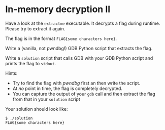 # In-memory decryption II 

Have a look at the `extractme` executable. It decrypts a flag during runtime. Please try to extract it again.

The flag is in the format `FLAG{some characters here}`.

Write a (vanilla, not pwndbg!) GDB Python script that extracts the flag.

Write a `solution` script that calls GDB with your GDB Python script and prints the flag to `stdout`.

Hints:

- Try to find the flag with *pwndbg* first an then write the script.
- At *no* point in time, the flag is completely decrypted.
- You can capture the output of your `gdb` call and then extract the flag from that in your `solution` script

Your solution should look like:

```shell
$ ./solution
FLAG{some characters here}
```

